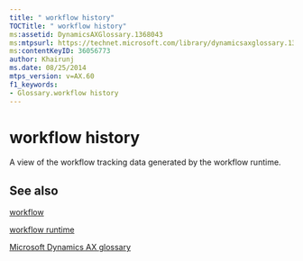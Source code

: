 ```yaml
---
title: " workflow history"
TOCTitle: " workflow history"
ms:assetid: DynamicsAXGlossary.1368043
ms:mtpsurl: https://technet.microsoft.com/library/dynamicsaxglossary.1368043(v=AX.60)
ms:contentKeyID: 36056773
author: Khairunj
ms.date: 08/25/2014
mtps_version: v=AX.60
f1_keywords:
- Glossary.workflow history
---
```


# workflow history

A view of the workflow tracking data generated by the workflow runtime.

## See also

[workflow](workflow.md)

[workflow runtime](workflow-runtime.md)

[Microsoft Dynamics AX glossary](glossary/microsoft-dynamics-ax-glossary.md)

  


